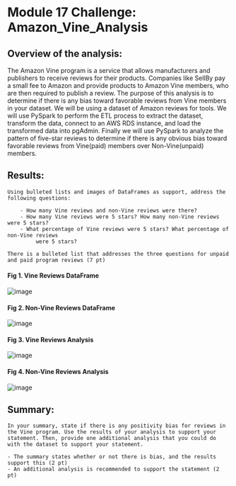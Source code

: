 # Module 17 Challenge: Amazon_Vine_Analysis

## Overview of the analysis:
The Amazon Vine program is a service that allows manufacturers and publishers to receive reviews for their products. Companies like SellBy pay a small fee to Amazon and provide products to Amazon Vine members, who are then required to publish a review.  The purpose of this analysis is to determine if there is any bias toward favorable reviews from Vine members in your dataset. We will be using a dataset of Amazon reviews for tools.  We will use PySpark to perform the ETL process to extract the dataset, transform the data, connect to an AWS RDS instance, and load the transformed data into pgAdmin.  Finally we will use PySpark to analyze the pattern of five-star reviews to determine if there is any obvious bias toward favorable reviews from Vine(paid) members over Non-Vine(unpaid) members.


## Results:

    Using bulleted lists and images of DataFrames as support, address the following questions:

        - How many Vine reviews and non-Vine reviews were there?
        - How many Vine reviews were 5 stars? How many non-Vine reviews were 5 stars?
        - What percentage of Vine reviews were 5 stars? What percentage of non-Vine reviews  
             were 5 stars?

    There is a bulleted list that addresses the three questions for unpaid and paid program reviews (7 pt)

#### Fig 1. Vine Reviews DataFrame
![image](https://user-images.githubusercontent.com/114360511/217747461-479069a9-39ee-42c1-9842-934e2b576319.png)

#### Fig 2. Non-Vine Reviews DataFrame
![image](https://user-images.githubusercontent.com/114360511/217747724-e652a1ec-6c50-4978-9506-0a2dc2dbc859.png)

#### Fig 3. Vine Reviews Analysis
![image](https://user-images.githubusercontent.com/114360511/217747782-207f4ed1-9224-464c-8989-7cd816a2f5cb.png)

#### Fig 4. Non-Vine Reviews Analysis
![image](https://user-images.githubusercontent.com/114360511/217747869-8719f8fd-e293-4a50-ace2-d9bf0e2aa484.png)


## Summary: 

    In your summary, state if there is any positivity bias for reviews in the Vine program. Use the results of your analysis to support your statement. Then, provide one additional analysis that you could do with the dataset to support your statement.

    - The summary states whether or not there is bias, and the results support this (2 pt)
    - An additional analysis is recommended to support the statement (2 pt)

